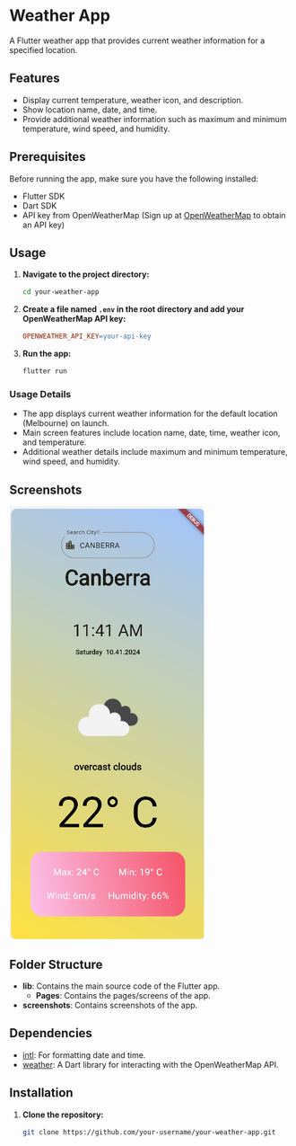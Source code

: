 # Weather App

A Flutter weather app that provides current weather information for a specified location.

## Features

- Display current temperature, weather icon, and description.
- Show location name, date, and time.
- Provide additional weather information such as maximum and minimum temperature, wind speed, and humidity.

## Prerequisites

Before running the app, make sure you have the following installed:

- Flutter SDK
- Dart SDK
- API key from OpenWeatherMap (Sign up at [OpenWeatherMap](https://openweathermap.org/) to obtain an API key)

## Usage

1. **Navigate to the project directory:**

    ```bash
    cd your-weather-app
    ```

2. **Create a file named `.env` in the root directory and add your OpenWeatherMap API key:**

    ```makefile
    OPENWEATHER_API_KEY=your-api-key
    ```

3. **Run the app:**

    ```bash
    flutter run
    ```

### Usage Details

- The app displays current weather information for the default location (Melbourne) on launch.
- Main screen features include location name, date, time, weather icon, and temperature.
- Additional weather details include maximum and minimum temperature, wind speed, and humidity.

## Screenshots

![Screenshot 1](screenshot/screenshot1.png)

## Folder Structure

- **lib**: Contains the main source code of the Flutter app.
  - **Pages**: Contains the pages/screens of the app.
- **screenshots**: Contains screenshots of the app.

## Dependencies

- [intl](https://pub.dev/packages/intl): For formatting date and time.
- [weather](https://pub.dev/packages/weather): A Dart library for interacting with the OpenWeatherMap API.

## Installation

1. **Clone the repository:**

   ```bash
   git clone https://github.com/your-username/your-weather-app.git
